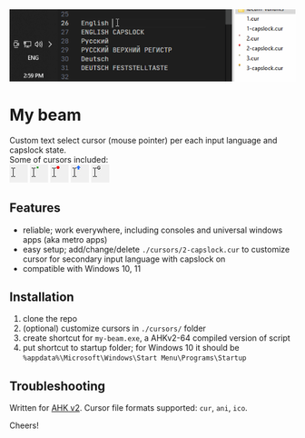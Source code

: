 <img src="img/how-it-work.gif" width="608" />

# My beam

Custom text select cursor (mouse pointer) per each input language and capslock state.  
Some of cursors included:  
<img src="img/ibeam-default.jpg" alt="default i-beam cursor" />
<img src="img/ibeam-dot-green.jpg" alt="i-beam cursor with dot" />
<img src="img/ibeam-circle-red.jpg" alt="i-beam cursor with circle" />
<img src="img/ibeam-arrow-up-blue.jpg" alt="i-beam cursor with arrow up" />
<img src="img/ibeam-g.jpg" alt="i-beam cursor with letter g" />

## Features

-   reliable; work everywhere, including consoles and universal windows apps (aka metro apps)
-   easy setup; add/change/delete `./cursors/2-capslock.cur` to customize cursor for secondary input language with capslock on
-   compatible with Windows 10, 11

## Installation

1. clone the repo
2. (optional) customize cursors in `./cursors/` folder
3. create shortcut for `my-beam.exe`, a AHKv2-64 compiled version of script
4. put shortcut to startup folder; for Windows 10 it should be `%appdata%\Microsoft\Windows\Start Menu\Programs\Startup`

## Troubleshooting

Written for [AHK v2](https://www.autohotkey.com/docs/v2/).
Cursor file formats supported: `cur`, `ani`, `ico`.

Cheers!
